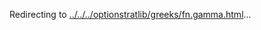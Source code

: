 Redirecting to
[../../../optionstratlib/greeks/fn.gamma.html](../../../optionstratlib/greeks/fn.gamma.html)\...
